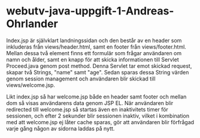 # webutv-java-uppgift-1-Andreas-Ohrlander
Index.jsp är självklart landningssidan och den består av en header som inkluderas från views/header.html, samt en footer från views/footer.html.
Mellan dessa två element finns ett formulär som frågar användaren om namn och ålder, samt en knapp för att skicka informationen till Servlet Proceed.java genom post method.
Denna Servlet tar emot skickad request, skapar två Strings, "name" samt "age". Sedan sparas dessa String värden genom session management och användaren blir skickad till views/welcome.jsp.

Likt index.jsp så har welcome.jsp både en header samt footer och mellan dom så visas användarens data genom JSP EL.
När användaren blir redirected till welcome.jsp så startas även en inaktivitets timer för sessionen, och efter 2 sekunder blir sessionen inaktiv, vilket i kombination med att welcome.jsp ej låter cache sparas, gör att användaren blir förfrågad varje gång någon av sidorna laddas på nytt.
